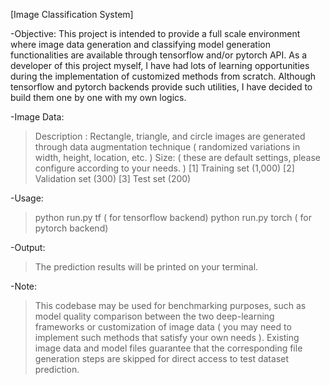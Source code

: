 [Image Classification System]

-Objective: This project is intended to provide a full scale environment where image data generation and classifying model generation functionalities are available through tensorflow and/or pytorch API. As a developer of this project myself, I have had lots of learning opportunities during the implementation of customized methods from scratch. Although tensorflow and pytorch backends provide such utilities, I have decided to build them one by one with my own logics. 



-Image Data: 
> Description : Rectangle, triangle, and circle images are generated through data augmentation technique ( randomized variations in width, height, location, etc. ) 
> Size: ( these are default settings, please configure according to your needs. )
 [1] Training set (1,000)
 [2] Validation set (300)
 [3] Test set (200)



-Usage: 
> python run.py tf      ( for tensorflow backend)
> python run.py torch   ( for pytorch backend)



-Output:
> The prediction results will be printed on your terminal. 



-Note: 
> This codebase may be used for benchmarking purposes, such as model quality comparison between the two deep-learning frameworks or customization of image data ( you may need to implement such methods that satisfy your own needs ). 
> Existing image data and model files guarantee that the corresponding file generation steps are skipped for direct access to test dataset prediction.
